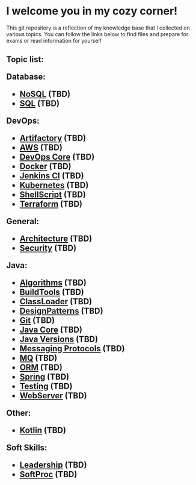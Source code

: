 <h1>  I welcome you in my cozy corner! </h1>

This git repository is a reflection of my knowledge base 
that I collected on various topics. 
You can follow the links below to find files 
and prepare for exams or 
read  information for yourself

<h2>

Topic list:

Database:
* [NoSQL](database/NoSQL/Menu.md) (TBD)
* [SQL](database/SQL/Menu.md) (TBD)

DevOps:
* [Artifactory](devOps/Artifactory/Menu.md) (TBD)
* [AWS](devOps/AWS/Menu.md) (TBD)
* [DevOps Core](devOps/DevOpsCore/Menu.md) (TBD)
* [Docker](devOps/Docker/Menu.md) (TBD)
* [Jenkins CI](devOps/JenkinsCI/Menu.md) (TBD)
* [Kubernetes](devOps/Kubernetes/Menu.md) (TBD)
* [ShellScript](devOps/ShellScript/Menu.md) (TBD)
* [Terraform](devOps/Terraform/Menu.md) (TBD)

General:
* [Architecture](general/Architecture/Menu.md) (TBD)
* [Security](general/Security/Menu.md) (TBD)

Java:
* [Algorithms](java/Algorithms/Menu.md) (TBD)
* [BuildTools](java/BuildTools/Menu.md) (TBD)
* [ClassLoader](java/ClassLoader/Menu.md) (TBD)
* [DesignPatterns](java/DesignPatterns/Menu.md) (TBD)
* [Git](java/GIT/Menu.md) (TBD)
* [Java Core](java/JavaCore/Menu.md) (TBD)
* [Java Versions](java/JavaVersions/Menu.md) (TBD)
* [Messaging Protocols](java/MessagingProtocols/Menu.md) (TBD)
* [MQ](java/MQ/Menu.md) (TBD)
* [ORM](java/ORM/Menu.md) (TBD)
* [Spring](java/Spring/Menu.md) (TBD)
* [Testing](java/Testing/Menu.md) (TBD)
* [WebServer](java/WebServer/Menu.md) (TBD)

Other:
* [Kotlin](other/Kotlin/Menu.md) (TBD)

Soft Skills:
* [Leadership](softSkill/Leadership/Menu.md) (TBD)
* [SoftProc](softSkill/SoftProc/Menu.md) (TBD)

</h2>
